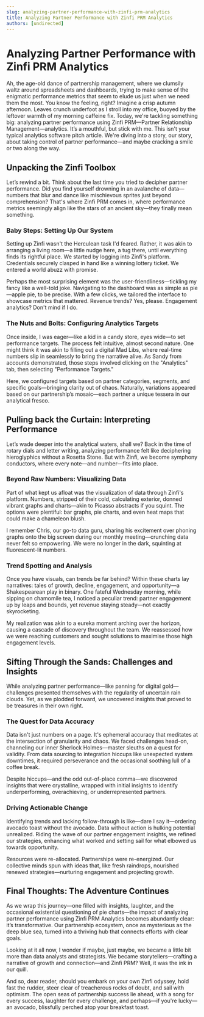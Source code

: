 ```yaml
---
slug: analyzing-partner-performance-with-zinfi-prm-analytics
title: Analyzing Partner Performance with Zinfi PRM Analytics
authors: [undirected]
---
```



# Analyzing Partner Performance with Zinfi PRM Analytics

Ah, the age-old dance of partnership management, where we clumsily waltz around spreadsheets and dashboards, trying to make sense of the enigmatic performance metrics that seem to elude us just when we need them the most. You know the feeling, right? Imagine a crisp autumn afternoon. Leaves crunch underfoot as I stroll into my office, buoyed by the leftover warmth of my morning caffeine fix. Today, we're tackling something big: analyzing partner performance using Zinfi PRM—Partner Relationship Management—analytics. It’s a mouthful, but stick with me. This isn't your typical analytics software pitch article. We're diving into a story, our story, about taking control of partner performance—and maybe cracking a smile or two along the way.

## Unpacking the Zinfi Toolbox

Let’s rewind a bit. Think about the last time you tried to decipher partner performance. Did you find yourself drowning in an avalanche of data—numbers that blur and dance like mischievous sprites just beyond comprehension? That's where Zinfi PRM comes in, where performance metrics seemingly align like the stars of an ancient sky—they finally mean something.

### Baby Steps: Setting Up Our System

Setting up Zinfi wasn't the Herculean task I'd feared. Rather, it was akin to arranging a living room—a little nudge here, a tug there, until everything finds its rightful place. We started by logging into Zinfi's platform. Credentials securely clasped in hand like a winning lottery ticket. We entered a world abuzz with promise.

Perhaps the most surprising element was the user-friendliness—tickling my fancy like a well-told joke. Navigating to the dashboard was as simple as pie—apple pie, to be precise. With a few clicks, we tailored the interface to showcase metrics that mattered. Revenue trends? Yes, please. Engagement analytics? Don't mind if I do.

### The Nuts and Bolts: Configuring Analytics Targets

Once inside, I was eager—like a kid in a candy store, eyes wide—to set performance targets. The process felt intuitive, almost second nature. One might think it was akin to filling out a digital Mad Libs, where real-time numbers slip in seamlessly to bring the narrative alive. As Sandy from accounts demonstrated, those steps involved clicking on the "Analytics" tab, then selecting "Performance Targets."

Here, we configured targets based on partner categories, segments, and specific goals—bringing clarity out of chaos. Naturally, variations appeared based on our partnership’s mosaic—each partner a unique tessera in our analytical fresco.

## Pulling back the Curtain: Interpreting Performance

Let’s wade deeper into the analytical waters, shall we? Back in the time of rotary dials and letter writing, analyzing performance felt like deciphering hieroglyphics without a Rosetta Stone. But with Zinfi, we become symphony conductors, where every note—and number—fits into place.

### Beyond Raw Numbers: Visualizing Data

Part of what kept us afloat was the visualization of data through Zinfi's platform. Numbers, stripped of their cold, calculating exterior, donned vibrant graphs and charts—akin to Picasso abstracts if you squint. The options were plentiful: bar graphs, pie charts, and even heat maps that could make a chameleon blush.

I remember Chris, our go-to data guru, sharing his excitement over phoning graphs onto the big screen during our monthly meeting—crunching data never felt so empowering. We were no longer in the dark, squinting at fluorescent-lit numbers.

### Trend Spotting and Analysis

Once you have visuals, can trends be far behind? Within these charts lay narratives: tales of growth, decline, engagement, and opportunity—a Shakespearean play in binary. One fateful Wednesday morning, while sipping on chamomile tea, I noticed a peculiar trend: partner engagement up by leaps and bounds, yet revenue staying steady—not exactly skyrocketing.

My realization was akin to a eureka moment arching over the horizon, causing a cascade of discovery throughout the team. We reassessed how we were reaching customers and sought solutions to maximise those high engagement levels.

## Sifting Through the Sands: Challenges and Insights

While analyzing partner performance—like panning for digital gold—challenges presented themselves with the regularity of uncertain rain clouds. Yet, as we plodded forward, we uncovered insights that proved to be treasures in their own right.

### The Quest for Data Accuracy

Data isn't just numbers on a page. It's ephemeral accuracy that meditates at the intersection of granularity and chaos. We faced challenges head-on, channeling our inner Sherlock Holmes—master sleuths on a quest for validity. From data sourcing to integration hiccups like unexpected system downtimes, it required perseverance and the occasional soothing lull of a coffee break.

Despite hiccups—and the odd out-of-place comma—we discovered insights that were crystalline, wrapped with initial insights to identify underperforming, overachieving, or underrepresented partners.

### Driving Actionable Change

Identifying trends and lacking follow-through is like—dare I say it—ordering avocado toast without the avocado. Data without action is hulking potential unrealized. Riding the wave of our partner engagement insights, we refined our strategies, enhancing what worked and setting sail for what elbowed us towards opportunity.

Resources were re-allocated. Partnerships were re-energized. Our collective minds spun with ideas that, like fresh raindrops, nourished renewed strategies—nurturing engagement and projecting growth.

## Final Thoughts: The Adventure Continues

As we wrap this journey—one filled with insights, laughter, and the occasional existential questioning of pie charts—the impact of analyzing partner performance using Zinfi PRM Analytics becomes abundantly clear: it’s transformative. Our partnership ecosystem, once as mysterious as the deep blue sea, turned into a thriving hub that connects efforts with clear goals.

Looking at it all now, I wonder if maybe, just maybe, we became a little bit more than data analysts and strategists. We became storytellers—crafting a narrative of growth and connection—and Zinfi PRM? Well, it was the ink in our quill.

And so, dear reader, should you embark on your own Zinfi odyssey, hold fast the rudder, steer clear of treacherous rocks of doubt, and sail with optimism. The open seas of partnership success lie ahead, with a song for every success, laughter for every challenge, and perhaps—if you're lucky—an avocado, blissfully perched atop your breakfast toast.